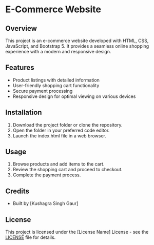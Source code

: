 # E-Commerce Website

## Overview
This project is an e-commerce website developed with HTML, CSS, JavaScript, and Bootstrap 5. It provides a seamless online shopping experience with a modern and responsive design.

## Features
- Product listings with detailed information
- User-friendly shopping cart functionality
- Secure payment processing
- Responsive design for optimal viewing on various devices

## Installation
1. Download the project folder or clone the repository.
2. Open the folder in your preferred code editor.
3. Launch the index.html file in a web browser.

## Usage
1. Browse products and add items to the cart.
2. Review the shopping cart and proceed to checkout.
3. Complete the payment process.

## Credits
- Built by [Kushagra Singh Gaur]

## License
This project is licensed under the [License Name] License - see the [LICENSE](LICENSE) file for details.

